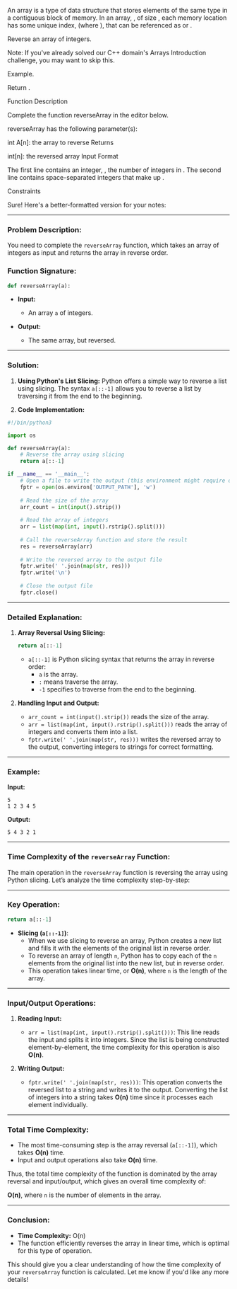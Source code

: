 An array is a type of data structure that stores elements of the same type in a contiguous block of memory. In an array, , of size , each memory location has some unique index,  (where ), that can be referenced as  or .

Reverse an array of integers.

Note: If you've already solved our C++ domain's Arrays Introduction challenge, you may want to skip this.

Example.

Return .

Function Description

Complete the function reverseArray in the editor below.

reverseArray has the following parameter(s):

int A[n]: the array to reverse
Returns

int[n]: the reversed array
Input Format

The first line contains an integer, , the number of integers in .
The second line contains  space-separated integers that make up .

Constraints

Sure! Here's a better-formatted version for your notes:

---

### **Problem Description:**
You need to complete the `reverseArray` function, which takes an array of integers as input and returns the array in reverse order.

### **Function Signature:**
```python
def reverseArray(a):
```

- **Input:**
  - An array `a` of integers.

- **Output:**
  - The same array, but reversed.

---

### **Solution:**

1. **Using Python's List Slicing:**
   Python offers a simple way to reverse a list using slicing. The syntax `a[::-1]` allows you to reverse a list by traversing it from the end to the beginning.

2. **Code Implementation:**

```python
#!/bin/python3

import os

def reverseArray(a):
    # Reverse the array using slicing
    return a[::-1]

if __name__ == '__main__':
    # Open a file to write the output (this environment might require output to a file)
    fptr = open(os.environ['OUTPUT_PATH'], 'w')
    
    # Read the size of the array
    arr_count = int(input().strip())
    
    # Read the array of integers
    arr = list(map(int, input().rstrip().split()))
    
    # Call the reverseArray function and store the result
    res = reverseArray(arr)
    
    # Write the reversed array to the output file
    fptr.write(' '.join(map(str, res)))
    fptr.write('\n')
    
    # Close the output file
    fptr.close()
```

---

### **Detailed Explanation:**

1. **Array Reversal Using Slicing:**
   ```python
   return a[::-1]
   ```
   - `a[::-1]` is Python slicing syntax that returns the array in reverse order:
     - `a` is the array.
     - `:` means traverse the array.
     - `-1` specifies to traverse from the end to the beginning.

2. **Handling Input and Output:**
   - `arr_count = int(input().strip())` reads the size of the array.
   - `arr = list(map(int, input().rstrip().split()))` reads the array of integers and converts them into a list.
   - `fptr.write(' '.join(map(str, res)))` writes the reversed array to the output, converting integers to strings for correct formatting.

---

### **Example:**

**Input:**
```
5
1 2 3 4 5
```

**Output:**
```
5 4 3 2 1
```

---

### **Time Complexity of the `reverseArray` Function:**

The main operation in the `reverseArray` function is reversing the array using Python slicing. Let’s analyze the time complexity step-by-step:

---

### **Key Operation:**
```python
return a[::-1]
```
- **Slicing (`a[::-1]`)**:
  - When we use slicing to reverse an array, Python creates a new list and fills it with the elements of the original list in reverse order.
  - To reverse an array of length `n`, Python has to copy each of the `n` elements from the original list into the new list, but in reverse order.
  - This operation takes linear time, or **O(n)**, where `n` is the length of the array.

---

### **Input/Output Operations:**
1. **Reading Input:**
   - `arr = list(map(int, input().rstrip().split()))`: This line reads the input and splits it into integers. Since the list is being constructed element-by-element, the time complexity for this operation is also **O(n)**.
   
2. **Writing Output:**
   - `fptr.write(' '.join(map(str, res)))`: This operation converts the reversed list to a string and writes it to the output. Converting the list of integers into a string takes **O(n)** time since it processes each element individually.

---

### **Total Time Complexity:**

- The most time-consuming step is the array reversal (`a[::-1]`), which takes **O(n)** time.
- Input and output operations also take **O(n)** time.

Thus, the total time complexity of the function is dominated by the array reversal and input/output, which gives an overall time complexity of:

**O(n)**, where `n` is the number of elements in the array.

---

### **Conclusion:**
- **Time Complexity:** O(n)
- The function efficiently reverses the array in linear time, which is optimal for this type of operation.

This should give you a clear understanding of how the time complexity of your `reverseArray` function is calculated. Let me know if you'd like any more details!